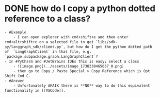 # DONE how do I copy a python dotted reference to a class?
	- #Example
		- I can open explorer with cmd+shift+e and then enter cmd+alt+shift+c on a selected file to get `libs/sdk-py/langgraph_sdk/client.py`, but how do I get the python dotted path of  `LangGraphClient` in that file, e.g. `package.subpackage.graph.LangGraphClient`?
	- In #PyCharm and #JetBrains IDEs this is easy; select a class
		- ![image.png](../assets/image_1738338465037_0.png)
		- then go to Copy / Paste Special > Copy Reference which is Opt Shift Cmd C.
	- #Answer
		- Unfortunately AFAIK there is **NO** way to do this equivalent functionality in [[VSCode]].
